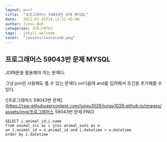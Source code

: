 ```yaml
---
layout: post
title:  "프로그래머스 59043번 문제 MYSQL"
date:   2022-03-26T14:12:52-05:00
author: Junsu Noh
categories: 프로그래머스
tags:	jekyll welcome
cover:  "/assets/instacode.png" 
---
```


## 프로그래머스 59043번 문제 MYSQL



 JOIN문을 활용해야 하는 문제다.

그냥 join만 사용해도 풀 수 있는 문제다 on다음에 and를 입려해서 조건을 추가해줄 수 있다.



![프로그래머스 59043번 문제](https://raw.githubusercontent.com/junsu1026/junsu1026.github.io/images/assets/img/프로그래머스 59043번 문제.PNG)





```
SELECT i.animal_id,i.name 
from animal_ins as i join animal_outs as o
on i.animal_id = o.animal_id and i.datetime > o.datetime
order by i.datetime
```

